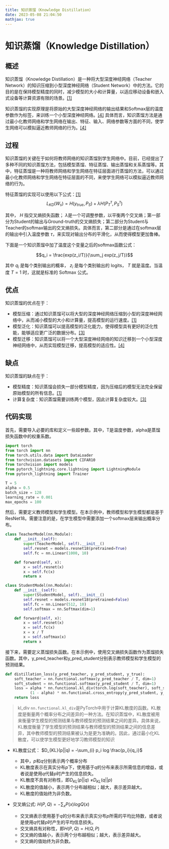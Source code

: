 ```yaml
---
title: 知识蒸馏（Knowledge Distillation）
date: 2023-05-08 21:04:50
mathjax: true
---
```


# 知识蒸馏（Knowledge Distillation）
## 概述
知识蒸馏（Knowledge Distillation）是一种将大型深度神经网络（Teacher Network）的知识压缩到小型深度神经网络（Student Network）中的方法。它的目的是在保持模型精度的同时，减少模型的大小和计算量，以适应移动设备和嵌入式设备等计算资源有限的场景。[[1]](https://cloud.tencent.com/developer/article/1814300)

知识蒸馏的实现原理是将原始的大型深度神经网络的输出结果和Softmax层的温度参数作为标签，来训练一个小型深度神经网络。[[4]](https://www.zhihu.com/question/366593202) 具体而言，知识蒸馏方法是通过最小化教师网络和学生网络在输出、特征、输入、网络参数等方面的不同，使学生网络可以模拟逼近教师网络的行为。[[4]](https://www.zhihu.com/question/366593202)


## 过程
知识蒸馏的关键在于如何将教师网络的知识蒸馏到学生网络中。目前，已经提出了多种不同的知识蒸馏方法，包括模型蒸馏、特征蒸馏、输出蒸馏和关系蒸馏等。其中，特征蒸馏是一种将教师网络和学生网络在特征层面进行蒸馏的方法，可以通过最小化教师网络和学生网络在特征层面的不同，来使学生网络可以模拟逼近教师网络的行为。

特征蒸馏的实现可以使用以下公式：[[1]](https://arxiv.org/abs/1912.13179)
$$L_{KD}(W_{s}) = H(y_{true}, P_{S}) + \lambda H(P_{T}^{\tau}, P_{S}^{\tau})$$


其中， $H$ 指交叉熵损失函数； $\lambda$是一个可调整参数，以平衡两个交叉熵；第一部分为Student的输出与Ground-truth的交叉熵损失；第二部分为Student与Teacher的softmax输出的交叉熵损失。具体而言，第二部分是通过在softmax层的输出中引入温度参数 $\tau$，来实现对输出分布的平滑化，从而使得模型更加鲁棒。

下面是一个知识蒸馏中加了温度这个变量之后的softmax函数公式：

$$q_i = \frac{exp(z_i/T)}{\sum_j exp(z_j/T)}$$

其中 $q_i$ 是每个类别输出的概率， $z_i$ 是每个类别输出的 logits， $T$ 就是温度。当温度 $T=1$ 时，这就是标准的 Softmax 公式。


## 优点
知识蒸馏的优点在于：

-   模型压缩：通过知识蒸馏可以将大型的深度神经网络压缩到小型的深度神经网络中，从而减小模型的大小和计算量，提高模型的运行速度。[[1]](https://cloud.tencent.com/developer/article/1814300)
-   模型泛化：知识蒸馏可以提高模型的泛化能力，使得模型具有更好的泛化性能，能够适应更广泛的数据分布。[[3]](https://blog.csdn.net/qq_42200733/article/details/130495370)
-   模型迁移：知识蒸馏可以将一个大型深度神经网络的知识迁移到一个小型深度神经网络中，从而实现模型迁移，提高模型的适应性。[[4]](https://www.zhihu.com/question/366593202)

## 缺点
知识蒸馏的缺点在于：

-   模型精度：知识蒸馏会损失一部分模型精度，因为压缩后的模型无法完全保留原始模型的所有信息。[[1]](https://cloud.tencent.com/developer/article/1814300)
-   计算复杂度：知识蒸馏需要训练两个模型，因此计算复杂度较大。[[3]](https://blog.csdn.net/qq_42200733/article/details/130495370)



## 代码实现

首先，需要导入必要的库和定义一些超参数。其中，T是温度参数，alpha是蒸馏损失函数中的权重系数。
```python
import torch
from torch import nn
from torch.utils.data import DataLoader
from torchvision.datasets import CIFAR10
from torchvision import models
from pytorch_lightning.core.lightning import LightningModule
from pytorch_lightning import Trainer

T = 5
alpha = 0.5
batch_size = 128
learning_rate = 0.001
max_epochs = 100
```
然后，需要定义教师模型和学生模型。在本示例中，教师模型和学生模型都是基于ResNet18。需要注意的是，在学生模型中需要添加一个softmax层来输出概率分布。
```python
class TeacherModel(nn.Module):
    def __init__(self):
        super(TeacherModel, self).__init__()
        self.resnet = models.resnet18(pretrained=True)
        self.fc = nn.Linear(1000, 10)

    def forward(self, x):
        x = self.resnet(x)
        x = self.fc(x)
        return x

class StudentModel(nn.Module):
    def __init__(self):
        super(StudentModel, self).__init__()
        self.resnet = models.resnet18(pretrained=False)
        self.fc = nn.Linear(512, 10)
        self.softmax = nn.Softmax(dim=1)

    def forward(self, x):
        x = self.resnet(x)
        x = self.fc(x)
        x = x / T
        x = self.softmax(x)
        return x
```
接下来，需要定义蒸馏损失函数。在本示例中，使用交叉熵损失函数作为蒸馏损失函数。其中，y_pred_teacher和y_pred_student分别表示教师模型和学生模型的预测结果。
```python
def distillation_loss(y_pred_teacher, y_pred_student, y_true):
    soft_teacher = nn.functional.softmax(y_pred_teacher / T, dim=1)
    soft_student = nn.functional.softmax(y_pred_student / T, dim=1)
    loss = alpha * nn.functional.kl_div(torch.log(soft_teacher), soft_student, reduction='batchmean') + \
           (1 - alpha) * nn.functional.cross_entropy(y_pred_student, y_true)
    return loss
```

> kl_div
> `nn.functional.kl_div`是PyTorch中用于计算KL散度的函数。KL散度是衡量两个概率分布之间差异的一种方法。在知识蒸馏中，KL散度被用来衡量学生模型的预测结果与教师模型的预测结果之间的差异。具体来说，KL散度衡量了学生模型的预测结果与教师模型的预测结果之间的信息差异，其中教师模型的预测结果被认为是更为准确的。因此，通过最小化KL散度，可以使学生模型更好地学习教师模型的知识
 -   KL散度公式：
	 $D_{KL}(p||q) = -\sum_{i} p_i log \frac{p_i}{q_i}$

	    -   其中，$p$和$q$分别表示两个概率分布
	    -   KL散度表示在真实分布$p$下，使用基于$q$的分布来表示所需信息的增益，或者说是使用$q$代替$p$时产生的信息损失。
	    -   KL散度不具有对称性，即$D_{KL}(p||q)$ ≠$D_{KL}(q||p)$
	    -   KL散度的值越小，表示两个分布越相似；越大，表示差异越大。
	    -   KL散度的值始终为非负数。
- 交叉熵公式:
$H(P,Q) = -\sum_{x} P(x)logQ(x)$
	-   交叉熵表示使用基于$q$的分布来表示真实分布$p$所需的平均比特数，或者说是使用$q$代替$p$时产生的平均信息损失。
	-   交叉熵具有对称性，即$H(P,Q) = H(Q,P)$
	- 交叉熵的值越小，表示两个分布越相似；越大，表示差异越大。
	- 交叉熵的值始终为非负数。